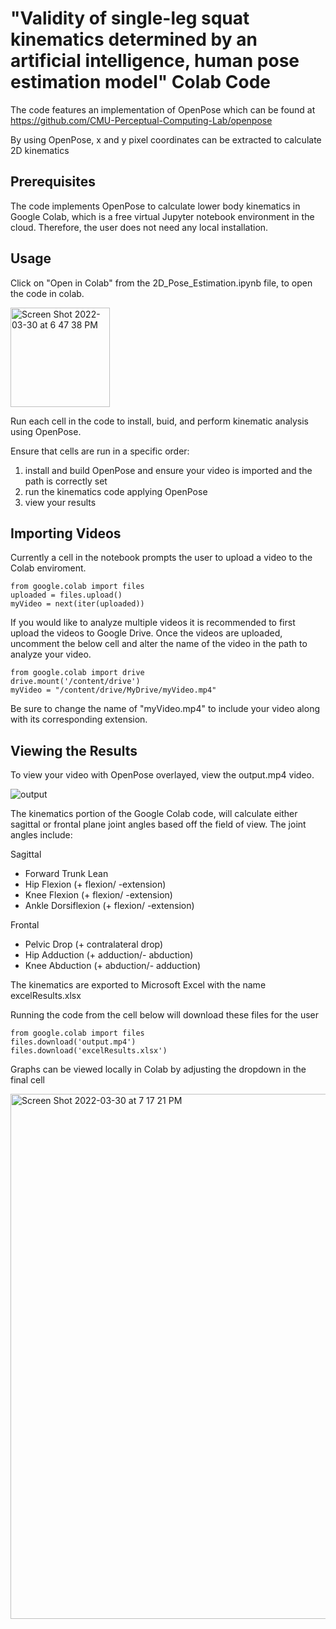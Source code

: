 # "Validity of single-leg squat kinematics determined by an artificial intelligence, human pose estimation model" Colab Code
The code features an implementation of OpenPose which can be found at https://github.com/CMU-Perceptual-Computing-Lab/openpose

By using OpenPose, x and y pixel coordinates can be extracted to calculate 2D kinematics
## Prerequisites
The code implements OpenPose to calculate lower body kinematics in Google Colab, which is a free virtual Jupyter notebook environment in the cloud. Therefore, the user does not need any local installation. 

## Usage
Click on "Open in Colab" from the 2D_Pose_Estimation.ipynb file, to open the code in colab.

<img width="159" alt="Screen Shot 2022-03-30 at 6 47 38 PM" src="https://user-images.githubusercontent.com/75814890/160943467-704660c4-04a3-459b-962d-b9af24579604.png">

Run each cell in the code to install, buid, and perform kinematic analysis using OpenPose. 

Ensure that cells are run in a specific order:
1) install and build OpenPose and ensure your video is imported and the path is correctly set
2) run the kinematics code applying OpenPose
3) view your results

## Importing Videos
Currently a cell in the notebook prompts the user to upload a video to the Colab enviroment. 

``````
from google.colab import files
uploaded = files.upload()
myVideo = next(iter(uploaded))
``````

If you would like to analyze multiple videos it is recommended to first upload the videos to Google Drive. Once the videos are uploaded, uncomment the below cell and alter the name of the video in the path to analyze your video. 

``````
from google.colab import drive
drive.mount('/content/drive')
myVideo = "/content/drive/MyDrive/myVideo.mp4"
``````

Be sure to change the name of "myVideo.mp4" to include your video along with its corresponding extension.

## Viewing the Results
To view your video with OpenPose overlayed, view the output.mp4 video.

![output](https://user-images.githubusercontent.com/75814890/160946348-d0c42dfd-9724-41ec-9bb1-d695096bbaef.gif)

The kinematics portion of the Google Colab code, will calculate either sagittal or frontal plane joint angles based off the field of view.
The joint angles include:

Sagittal
- Forward Trunk Lean 
- Hip Flexion (+ flexion/ -extension)
- Knee Flexion (+ flexion/ -extension)
- Ankle Dorsiflexion (+ flexion/ -extension)

Frontal
- Pelvic Drop (+ contralateral drop)
- Hip Adduction (+ adduction/- abduction)
- Knee Abduction (+ abduction/- adduction)


The kinematics are exported to Microsoft Excel with the name excelResults.xlsx

Running the code from the cell below will download these files for the user
``````
from google.colab import files
files.download('output.mp4') 
files.download('excelResults.xlsx')
```````

Graphs can be viewed locally in Colab by adjusting the dropdown in the final cell

<img width="840" alt="Screen Shot 2022-03-30 at 7 17 21 PM" src="https://user-images.githubusercontent.com/75814890/160946182-fac240aa-b0ea-476c-86ce-c01dd772f97a.png">
